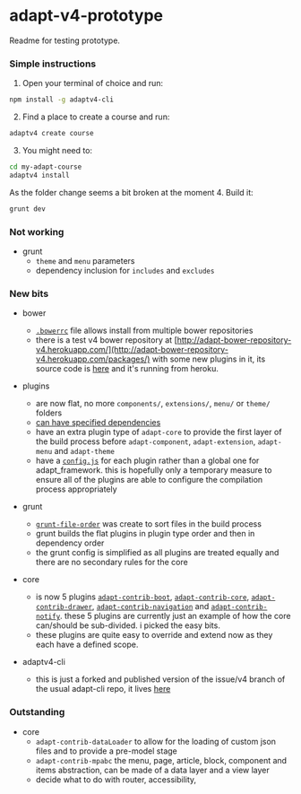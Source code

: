 # adapt-v4-prototype
Readme for testing prototype.


### Simple instructions
1. Open your terminal of choice and run:
```bash
npm install -g adaptv4-cli
```
2. Find a place to create a course and run:
```bash
adaptv4 create course
```
3. You might need to:
```bash
cd my-adapt-course
adaptv4 install
```
As the folder change seems a bit broken at the moment
4. Build it:
```bash
grunt dev
```

### Not working
* grunt
  * ``theme`` and ``menu`` parameters 
  * dependency inclusion for ``includes`` and ``excludes``

### New bits
* bower
  * [``.bowerrc``](https://github.com/adaptlearning/adapt_framework/blob/prototype4/.bowerrc) file allows install from multiple bower repositories
  * there is a test v4 bower repository at [http://adapt-bower-repository-v4.herokuapp.com/](http://adapt-bower-repository-v4.herokuapp.com/packages/) with some new plugins in it, its source code is [here](https://github.com/oliverfoster/node-bower-server) and it's running from heroku.

* plugins
  * are now flat, no more ``components/``, ``extensions/``, ``menu/`` or ``theme/`` folders
  * [can have specified dependencies ](https://github.com/oliverfoster/adapt-contrib-navigation/blob/master/bower.json#L12)
  * have an extra plugin type of ``adapt-core`` to provide the first layer of the build process before ``adapt-component``, ``adapt-extension``, ``adapt-menu`` and ``adapt-theme``
  * have a [``config.js``](https://github.com/oliverfoster/adapt-contrib-boot/blob/master/config.js) for each plugin rather than a global one for adapt_framework. this is hopefully only a temporary measure to ensure all of the plugins are able to configure the compilation process appropriately

* grunt
  * [``grunt-file-order``](https://github.com/cgkineo/grunt-file-order) was create to sort files in the build process
  * grunt builds the flat plugins in plugin type order and then in dependency order
  * the grunt config is simplified as all plugins are treated equally and there are no secondary rules for the core

* core
  * is now 5 plugins [``adapt-contrib-boot``](https://github.com/oliverfoster/adapt-contrib-boot), [``adapt-contrib-core``](https://github.com/oliverfoster/adapt-contrib-core), [``adapt-contrib-drawer``](https://github.com/oliverfoster/adapt-contrib-drawer), [``adapt-contrib-navigation``](https://github.com/oliverfoster/adapt-contrib-navigation) and [``adapt-contrib-notify``](https://github.com/oliverfoster/adapt-contrib-notify). these 5 plugins are currently just an example of how the core can/should be sub-divided. i picked the easy bits.
  * these plugins are quite easy to override and extend now as they each have a defined scope.

* adaptv4-cli
  * this is just a forked and published version of the issue/v4 branch of the usual adapt-cli repo, it lives [here](https://github.com/oliverfoster/adaptv4-cli)

### Outstanding
* core
  * ``adapt-contrib-dataLoader`` to allow for the loading of custom json files and to provide a pre-model stage
  * ``adapt-contrib-mpabc`` the menu, page, article, block, component and items abstraction, can be made of a data layer and a view layer
  * decide what to do with router, accessibility, 
